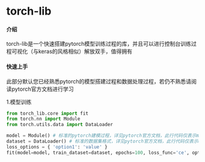 # torch-lib

#### 介绍
torch-lib是一个快速搭建pytorch模型训练过程的库，并且可以进行控制台训练过程可视化（与keras的风格相似）解放双手，值得拥有

#### 快速上手
此部分默认您已经熟悉pytorch的模型搭建过程和数据处理过程，若仍不熟悉请阅读pytorch官方文档进行学习

1.模型训练

```python
from torch_lib.core import fit
from torch.nn import Module
from torch.utils.data import DataLoader

model = Module() # 标准的pytorch建模过程，详见pytorch官方文档，此行代码仅表示model的类型
dataset = DataLoader() # 标准的数据集格式，详见pytorch官方文档，此行代码仅表示dataset的类型
loss_options = { 'option1': 'value' }
fit(model=model, train_dataset=dataset, epochs=100, loss_func='ce', optimizer='adam', metrics=None, learning_rate=1e-4, lr_decay='step', loss_options=loss_options, optimizer_options=None, lr_decay_options=None, device='cpu')

```
